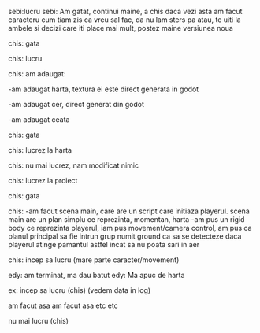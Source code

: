 sebi:lucru
sebi: Am gatat, continui maine, a chis daca vezi asta am facut caracteru cum tiam zis ca vreu sal fac, da nu lam sters pa atau, te uiti la ambele si decizi care iti place mai mult, postez maine versiunea noua


chis: gata


chis: lucru

chis: am adaugat:

-am adaugat harta, textura ei este direct generata in godot

-am adaugat cer, direct generat din godot

-am adaugat ceata

chis: gata

chis: lucrez la harta

chis: nu mai lucrez, nam modificat nimic

chis: lucrez la proiect

chis: gata

chis:
-am facut scena main, care are un script care initiaza playerul. scena main are un plan simplu ce reprezinta, momentan, harta
-am pus un rigid body ce reprezinta playerul, iam pus movement/camera control, am pus ca planul principal sa fie intrun grup numit ground ca sa se detecteze daca playerul atinge pamantul astfel incat sa nu poata sari in aer

chis: incep sa lucru (mare parte caracter/movement)



edy: am terminat, ma dau batut
edy: Ma apuc de harta

ex:
incep sa lucru (chis) (vedem data in log)

am facut asa 
am facut asa 
etc
etc

nu mai lucru (chis)

